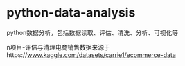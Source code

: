 # python-data-analysis
python数据分析，包括数据读取、评估、清洗、分析、可视化等

n项目-评估与清理电商销售数据来源于https://www.kaggle.com/datasets/carrie1/ecommerce-data


